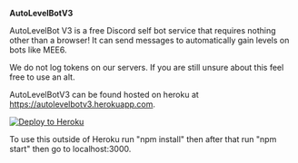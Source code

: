 **AutoLevelBotV3**

AutoLevelBot V3 is a free Discord self bot service that requires nothing other than a browser!
It can send messages to automatically gain levels on bots like MEE6.

We do not log tokens on our servers. If you are still unsure about this feel free to use an alt.

AutoLevelBotV3 can be found hosted on heroku at https://autolevelbotv3.herokuapp.com.

[![Deploy to Heroku](https://www.herokucdn.com/deploy/button.svg)](https://heroku.com/deploy?template=https://github.com/Parritz/AutoLevelBotV3)

To use this outside of Heroku run "npm install" then after that run "npm start" then go to localhost:3000.
